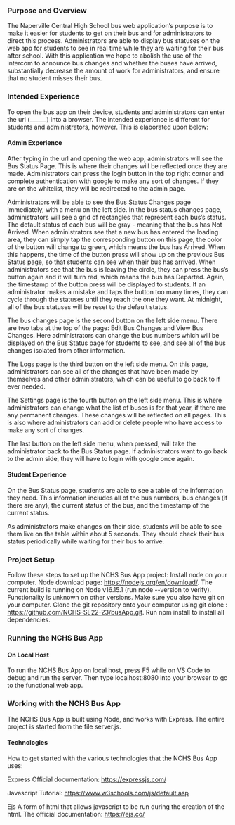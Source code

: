### Purpose and Overview
The Naperville Central High School bus web application’s purpose is to make it easier for students to get on their bus and for administrators to direct this process. Administrators are able to display bus statuses on the web app for students to see in real time while they are waiting for their bus after school. With this application we hope to abolish the use of the intercom to announce bus changes and whether the buses have arrived, substantially decrease the amount of work for administrators, and ensure that no student misses their bus. 

### Intended Experience
To open the bus app on their device, students and administrators can enter the url (______) into a browser. The intended experience is different for students and administrators, however. This is elaborated upon below:

#### Admin Experience
After typing in the url and opening the web app, administrators will see the Bus Status Page. This is where their changes will be reflected once they are made. Administrators can press the login button in the top right corner and complete authentication with google to make any sort of changes. If they are on the whitelist, they will be redirected to the admin page. 

Administrators will be able to see the Bus Status Changes page immediately, with a menu on the left side. In the bus status changes page, administrators will see a grid of rectangles that represent each bus’s status. The default status of each bus will be gray - meaning that the bus has Not Arrived. When administrators see that a new bus has entered the loading area, they can simply tap the corresponding button on this page, the color of the button will change to green, which means the bus has Arrived. When this happens, the time of the button press will show up on the previous Bus Status page, so that students can see when their bus has arrived. When administrators see that the bus is leaving the circle, they can press the bus’s button again and it will turn red, which means the bus has Departed. Again, the timestamp of the button press will be displayed to students. If an administrator makes a mistake and taps the button too many times, they can cycle through the statuses until they reach the one they want. At midnight, all of the bus statuses will be reset to the default status.  

The bus changes page is the second button on the left side menu. There are two tabs at the top of the page: Edit Bus Changes and View Bus Changes. Here administrators can change the bus numbers which will be displayed on the Bus Status page for students to see, and see all of the bus changes isolated from other information. 

The Logs page is the third button on the left side menu. On this page, administrators can see all of the changes that have been made by themselves and other administrators, which can be useful to go back to if ever needed. 

The Settings page is the fourth button on the left side menu. This is where administrators can change what the list of buses is for that year, if there are any permanent changes. These changes will be reflected on all pages. This is also where administrators can add or delete people who have access to make any sort of changes. 

The last button on the left side menu, when pressed, will take the administrator back to the Bus Status page. If administrators want to go back to the admin side, they will have to login with google once again. 

#### Student Experience
On the Bus Status page, students are able to see a table of the information they need. This information includes all of the bus numbers, bus changes (if there are any), the current status of the bus, and the timestamp of the current status. 

As administrators make changes on their side, students will be able to see them live on the table within about 5 seconds. They should check their bus status periodically while waiting for their bus to arrive. 

### Project Setup
Follow these steps to set up the NCHS Bus App project:
Install node on your computer. Node download page: https://nodejs.org/en/download/. The current build is running on Node v16.15.1 (run node --version to verify). Functionality is unknown on other versions. Make sure you also have git on your computer. 
Clone the git repository onto your computer using git clone : https://github.com/NCHS-SE22-23/busApp.git. 
Run npm install to install all dependencies.  

### Running the NCHS Bus App
#### On Local Host
To run the NCHS Bus App on local host, press F5 while on VS Code to debug and run the server. Then type localhost:8080 into your browser to go to the functional web app. 

### Working with the NCHS Bus App
The NCHS Bus App is built using Node, and works with Express. The entire project is started from the file server.js. 

#### Technologies
How to get started with the various technologies that the NCHS Bus App uses:

Express
Official documentation: https://expressjs.com/

Javascript 
Tutorial: https://www.w3schools.com/js/default.asp

Ejs
A form of html that allows javascript to be run during the creation of the html. The official documentation: https://ejs.co/
